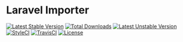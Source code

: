 # Laravel Importer

[![Latest Stable Version](https://poser.pugx.org/luna/laravel-importer/v/stable)](https://packagist.org/packages/luna/laravel-importer")
[![Total Downloads](https://poser.pugx.org/luna/laravel-importer/downloads)](https://packagist.org/packages/luna/laravel-importer)
[![Latest Unstable Version](https://poser.pugx.org/luna/laravel-importer/v/unstable)](https://packagist.org/packages/luna/laravel-importer)
[![StyleCI](https://styleci.io/repos/82349568/shield?branch=master)](https://styleci.io/repos/82349568)
[![TravisCI](https://travis-ci.org/DuckThom/laravel-importer.svg?branch=master)](https://travis-ci.org/DuckThom/laravel-importer)
[![License](https://poser.pugx.org/luna/laravel-importer/license)](https://packagist.org/packages/luna/laravel-importer)
